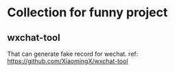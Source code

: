 # Collection for funny project

## wxchat-tool

That can generate fake record for wechat.
ref: https://github.com/XiaomingX/wxchat-tool
